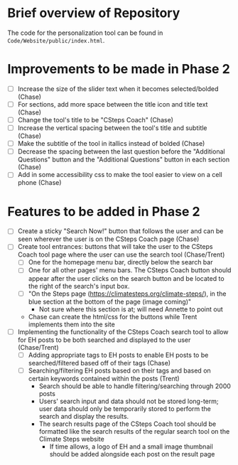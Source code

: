 # Brief overview of Repository
The code for the personalization tool can be found in `Code/Website/public/index.html`.

# Improvements to be made in Phase 2
- [ ] Increase the size of the slider text when it becomes selected/bolded (Chase)
- [ ] For sections, add more space between the title icon and title text (Chase)
- [ ] Change the tool's title to be "CSteps Coach" (Chase)
- [ ] Increase the vertical spacing between the tool's title and subtitle (Chase)
- [ ] Make the subtitle of the tool in itallics instead of bolded (Chase)
- [ ] Decrease the spacing between the last question before the "Additional Questions" button and the "Additional Questions" button in each section (Chase)
- [ ] Add in some accessibility css to make the tool easier to view on a cell phone (Chase)

# Features to be added in Phase 2
- [ ] Create a sticky "Search Now!" button that follows the user and can be seen wherever the user is on the CSteps Coach page (Chase)
- [ ] Create tool entrances: buttons that will take the user to the CSteps Coach tool page where the user can use the search tool (Chase/Trent)
    - [ ] One for the homepage menu bar, directly below the search bar
    - [ ] One for all other pages' menu bars. The CSteps Coach button should appear after the user clicks on the search button and be located to the right of the search's input box.
    - [ ] "On the Steps page (https://climatesteps.org/climate-steps/), in the blue section at the bottom of the page (image coming)"
        * Not sure where this section is at; will need Annette to point out
    * Chase can create the html/css for the buttons while Trent implements them into the site
- [ ] Implementing the functionality of the CSteps Coach search tool to allow for EH posts to be both searched and displayed to the user (Chase/Trent)
    - [ ] Adding appropriate tags to EH posts to enable EH posts to be searched/filtered based off of their tags (Chase)
    - [ ] Searching/filtering EH posts based on their tags and based on certain keywords contained within the posts (Trent)
        * Search should be able to handle filtering/searching through 2000 posts
        * Users' search input and data should not be stored long-term; user data should only be temporarily stored to perform the search and display the results.
        * The search results page of the CSteps Coach tool should be formatted like the search results of the regular search tool on the Climate Steps website
            * If time allows, a logo of EH and a small image thumbnail should be added alongside each post on the result page